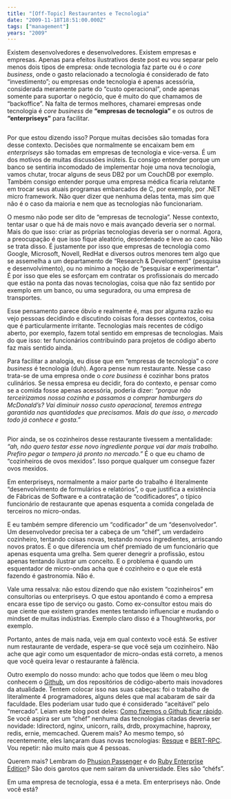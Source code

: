```yaml
---
title: "[Off-Topic] Restaurantes e Tecnologia"
date: "2009-11-18T18:51:00.000Z"
tags: ["management"]
years: "2009"
---
```


<p></p>
<p>Existem desenvolvedores e desenvolvedores. Existem empresas e empresas. Apenas para efeitos ilustrativos deste post eu vou separar pelo menos dois tipos de empresa: onde tecnologia faz parte ou é o <em>core business</em>, onde o gasto relacionado a tecnologia é considerado de fato “investimento”; ou empresas onde tecnologia é apenas acessória, considerada meramente parte do “custo operacional”, onde apenas somente para suportar o negócio, que é muito do que chamamos de “backoffice”. Na falta de termos melhores, chamarei empresas onde tecnologia é <em>core business</em> de <strong>“empresas de tecnologia”</strong> e os outros de <strong>“enterpriseys”</strong> para facilitar.</p>
<p style="text-align: center"><img src="http://s3.amazonaws.com/akitaonrails/assets/2009/11/18/A_Busy_Restaurant_Kitchen.JPG_original.jpeg" srcset="http://s3.amazonaws.com/akitaonrails/assets/2009/11/18/A_Busy_Restaurant_Kitchen.JPG_original.jpeg 2x" alt=""></p>
<p>Por que estou dizendo isso? Porque muitas decisões são tomadas fora desse contexto. Decisões que normalmente se encaixam bem em <em>enterpriseys</em> são tomadas em empresas de tecnologia e vice-versa. É um dos motivos de muitas discussões inúteis. Eu consigo entender porque um banco se sentiria incomodado de implementar hoje uma nova tecnologia, vamos chutar, trocar alguns de seus DB2 por um CouchDB por exemplo. Também consigo entender porque uma empresa médica ficaria relutante em trocar seus atuais programas embarcados de C, por exemplo, por .<span class="caps">NET</span> micro framework. Não quer dizer que nenhuma delas tenta, mas sim que não é o caso da maioria e nem que as tecnologias não funcionariam.</p>
<p></p>
<p></p>
<div style="float: right; margin: 3px"><img src="https://s3.amazonaws.com/akitaonrails/assets/2009/11/18/cheftony_original.jpg" srcset="https://s3.amazonaws.com/akitaonrails/assets/2009/11/18/cheftony_original.jpg 2x" alt=""></div>
<p>O mesmo não pode ser dito de “empresas de tecnologia”. Nesse contexto, tentar usar o que há de mais novo e mais avançado deveria ser o normal. Mais do que isso: criar as próprias tecnologias deveria ser o normal. Agora, a preocupação é que isso fique aleatório, desordenado e leve ao caos. Não se trata disso. É justamente por isso que empresas de tecnologia como Google, Microsoft, Novell, RedHat e diversos outros menores tem algo que se assemelha a um departamento de “Research &amp; Development” (pesquisa e desenvolvimento), ou no mínimo a noção de “pesquisar e experimentar”. É por isso que eles se esforçam em contratar os profissionais do mercado que estão na ponta das novas tecnologias, coisa que não faz sentido por exemplo em um banco, ou uma seguradora, ou uma empresa de transportes.</p>
<p>Esse pensamento parece óbvio e realmente é, mas por alguma razão eu vejo pessoas decidindo e discutindo coisas fora desses contextos, coisa que é particularmente irritante. Tecnologias mais recentes de código aberto, por exemplo, fazem total sentido em empresas de tecnologias. Mais do que isso: ter funcionários contribuindo para projetos de código aberto faz mais sentido ainda.</p>
<p>Para facilitar a analogia, eu disse que em “empresas de tecnologia” o <em>core business</em> é tecnologia (duh). Agora pense num restaurante. Nesse caso trata-se de uma empresa onde o <em>core business</em> é cozinhar bons pratos culinários. Se nessa empresa eu decidir, fora do contexto, e pensar como se a comida fosse apenas acessória, poderia dizer: <em>“porque não terceirizamos nossa cozinha e passamos a comprar hamburgers do McDonald’s? Vai diminuir nosso custo operacional, teremos entrega garantida nas quantidades que precisamos. Mais do que isso, o mercado todo já conhece e gosta.”</em></p>
<p style="text-align: center"><img src="https://s3.amazonaws.com/akitaonrails/assets/2009/11/18/chaplin-charlie-modern-times_01_original.jpg" srcset="https://s3.amazonaws.com/akitaonrails/assets/2009/11/18/chaplin-charlie-modern-times_01_original.jpg 2x" alt=""></p>
<p>Pior ainda, se os cozinheiros desse restaurante tivessem a mentalidade: <em>“ah, não quero testar esse novo ingrediente porque vai dar mais trabalho. Prefiro pegar o tempero já pronto no mercado.”</em> É o que eu chamo de “cozinheiros de ovos mexidos”. Isso porque qualquer um consegue fazer ovos mexidos.</p>
<p>Em enterpriseys, normalmente a maior parte do trabalho é literalmente “desenvolvimento de formulários e relatórios”, o que justifica a existência de Fábricas de Software e a contratação de “codificadores”, o típico funcionário de restaurante que apenas esquenta a comida congelada de terceiros no micro-ondas.</p>
<p>E eu também sempre diferencio um “codificador” de um “desenvolvedor”. Um desenvolvedor precisa ter a cabeça de um “chéf”, um verdadeiro cozinheiro, tentando coisas novas, testando novos ingredientes, arriscando novos pratos. É o que diferencia um chéf premiado de um funcionário que apenas esquenta uma grelha. Sem querer denegrir a profissão, estou apenas tentando ilustrar um conceito. E o problema é quando um esquentador de micro-ondas acha que é cozinheiro e o que ele está fazendo é gastronomia. Não é.</p>
<p>Vale uma ressalva: não estou dizendo que não existem “cozinheiros” em consultorias ou enterpriseys. O que estou apontando é como a empresa encara esse tipo de serviço ou gasto. Como ex-consultor estou mais do que ciente que existem grandes mentes tentando influenciar e mudando o mindset de muitas indústrias. Exemplo claro disso é a Thoughtworks, por exemplo.</p>
<div style="float: right; margin: 3px"><img src="https://s3.amazonaws.com/akitaonrails/assets/2009/11/18/kitchen_original.jpg" srcset="https://s3.amazonaws.com/akitaonrails/assets/2009/11/18/kitchen_original.jpg 2x" alt=""></div>
<p>Portanto, antes de mais nada, veja em qual contexto você está. Se estiver num restaurante de verdade, espera-se que você seja um cozinheiro. Não ache que agir como um esquentador de micro-ondas está correto, a menos que você queira levar o restaurante à falência.</p>
<p>Outro exemplo do nosso mundo: acho que todos que lêem o meu blog conhecem o <a href="https://github.com">Github</a>, um dos repositórios de código-aberto mais inovadores da atualidade. Tentem colocar isso nas suas cabeças: foi o trabalho de literalmente 4 programadores, alguns deles que mal acabaram de sair da faculdade. Eles poderiam usar tudo que é considerado “aceitável” pelo “mercado”. Leiam este blog post deles: <a href="https://github.com/blog/530-how-we-made-github-fast">Como fizemos o Github ficar rápido</a>. Se você aspira ser um “chéf” nenhuma das tecnologias citadas deveria ser novidade: ldirectord, nginx, unicorn, rails, drdb, proxymachine, haproxy, redis, ernie, memcached. Querem mais? Ao mesmo tempo, só recentemente, eles lançaram duas novas tecnologias: <a href="https://github.com/blog/542-introducing-resque">Resque</a> e <a href="https://github.com/blog/531-introducing-bert-and-bert-rpc"><span class="caps">BERT</span>-<span class="caps">RPC</span></a>. Vou repetir: não muito mais que 4 pessoas.</p>
<p>Querem mais? Lembram do <a href="https://www.modrails.com/">Phusion Passenger</a> e do <a href="https://www.rubyenterpriseedition.com/">Ruby Enterprise Edition</a>? São dois garotos que nem saíram da universidade. Eles são “chéfs”.</p>
<p>Em uma empresa de tecnologia, essa é a meta. Em enterpriseys não. Onde você está?</p>
<p></p>
